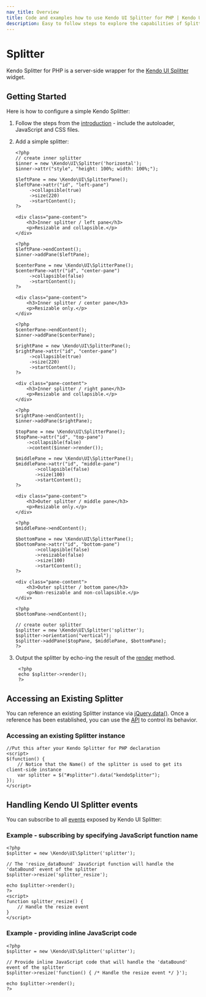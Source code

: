 ```yaml
---
nav_title: Overview
title: Code and examples how to use Kendo UI Splitter for PHP | Kendo UI documentation
description: Easy to follow steps to explore the capabilities of Splitter class for Kendo UI Splitter for PHP.
---
```


# Splitter

Kendo Splitter for PHP is a server-side wrapper for the [Kendo UI Splitter](/api/web/splitter) widget.

## Getting Started

Here is how to configure a simple Kendo Splitter:

1.  Follow the steps from the [introduction](/getting-started/using-kendo-with/php/introduction) - include the autoloader, JavaScript and CSS files.
1.  Add a simple splitter:
    
		<?php
		// create inner splitter
		$inner = new \Kendo\UI\Splitter('horizontal');
		$inner->attr("style", "height: 100%; width: 100%;");
		
		$leftPane = new \Kendo\UI\SplitterPane();
		$leftPane->attr("id", "left-pane")
		     ->collapsible(true)
		     ->size(220)
		     ->startContent();
		?>

		<div class="pane-content">
			<h3>Inner splitter / left pane</h3>
			<p>Resizable and collapsible.</p>
		</div>

		<?php
		$leftPane->endContent();
		$inner->addPane($leftPane);
		
		$centerPane = new \Kendo\UI\SplitterPane();
		$centerPane->attr("id", "center-pane")
		     ->collapsible(false)
		     ->startContent();
		?>

		<div class="pane-content">
			<h3>Inner splitter / center pane</h3>
			<p>Resizable only.</p>
		</div>

		<?php
		$centerPane->endContent();
		$inner->addPane($centerPane);
		
		$rightPane = new \Kendo\UI\SplitterPane();
		$rightPane->attr("id", "center-pane")
		     ->collapsible(true)
		     ->size(220)
		     ->startContent();
		?>

		<div class="pane-content">
			<h3>Inner splitter / right pane</h3>
			<p>Resizable and collapsible.</p>
		</div>

		<?php
		$rightPane->endContent();
		$inner->addPane($rightPane);					
		
		$topPane = new \Kendo\UI\SplitterPane();
		$topPane->attr("id", "top-pane")
		    ->collapsible(false)
		    ->content($inner->render());
		
		$middlePane = new \Kendo\UI\SplitterPane();
		$middlePane->attr("id", "middle-pane")
		       ->collapsible(false)
		       ->size(100)
		       ->startContent();
		?>

		<div class="pane-content">
			<h3>Outer splitter / middle pane</h3>
			<p>Resizable only.</p>
		</div>

		<?php
		$middlePane->endContent();
		
		$bottomPane = new \Kendo\UI\SplitterPane();
		$bottomPane->attr("id", "bottom-pane")
		       ->collapsible(false)
		       ->resizable(false)
		       ->size(100)
		       ->startContent();
		?>

		<div class="pane-content">
			<h3>Outer splitter / bottom pane</h3>
			<p>Non-resizable and non-collapsible.</p>
		</div>

		<?php
		$bottomPane->endContent();
		
		// create outer splitter
		$splitter = new \Kendo\UI\Splitter('splitter');
		$splitter->orientation("vertical");
		$splitter->addPane($topPane, $middlePane, $bottomPane);
		?>

1. Output the splitter by echo-ing the result of the [render](/api/wrappers/php/Kendo/UI/Widget#render) method.

        <?php
        echo $splitter->render();
        ?>

## Accessing an Existing Splitter

You can reference an existing Splitter instance via [jQuery.data()](http://api.jquery.com/jQuery.data/).
Once a reference has been established, you can use the [API](/api/web/splitter#methods) to control its behavior.


### Accessing an existing Splitter instance

    //Put this after your Kendo Splitter for PHP declaration
    <script>
    $(function() {
        // Notice that the Name() of the splitter is used to get its client-side instance
        var splitter = $("#splitter").data("kendoSplitter");
    });
    </script>


## Handling Kendo UI Splitter events

You can subscribe to all [events](/api/web/splitter#events) exposed by Kendo UI Splitter:


### Example - subscribing by specifying JavaScript function name

    <?php
    $splitter = new \Kendo\UI\Splitter('splitter');

    // The 'resize_dataBound' JavaScript function will handle the 'dataBound' event of the splitter
    $splitter->resize('splitter_resize');

    echo $splitter->render();
    ?>
    <script>
    function splitter_resize() {
        // Handle the resize event
    }
    </script>

### Example - providing inline JavaScript code

    <?php
    $splitter = new \Kendo\UI\Splitter('splitter');

    // Provide inline JavaScript code that will handle the 'dataBound' event of the splitter
    $splitter->resize('function() { /* Handle the resize event */ }');

    echo $splitter->render();
    ?>

